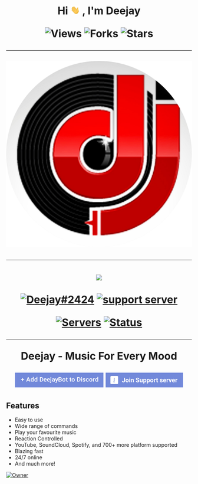 <h1 align="center">Hi <img src="./images/hi.gif" width="25px"> , I'm Deejay

![Views](https://komarev.com/ghpvc/?username=deejay-bot)
![Forks](https://img.shields.io/github/forks/deejay-bot/deejay-bot?color=blue)
![Stars](https://img.shields.io/github/stars/deejay-bot/deejay-bot?color=gr)

<hr>

<a href="https://deejaybot.tk" align="center">
     <img src="./images/deejay-logo.png" alt="logo" />
</a>

<hr>

<a href="https://botlist.space/bot/734590862620753970?utm_source=bls&utm_medium=widget&utm_campaign=734590862620753970">
    <img src="https://api.discordlist.space/v2/bots/734590862620753970/widget">
</a>

[![Deejay#2424](https://img.shields.io/static/v1?label=tag&message=Deejay%232424&color=brightgreen&style=plastic)](https://botlist.space/bot/734590862620753970) [![support server](https://api.discordlist.space/v2/bots/734590862620753970/badge?property=support)](https://discord.gg/4YpXu7bMf9)


[![Servers](https://top.gg/api/widget/servers/734590862620753970.svg)](https://top.gg/bot/734590862620753970)
[![Status](https://top.gg/api/widget/status/734590862620753970.svg?noavatar=true)](https://top.gg/bot/734590862620753970)

<hr>
<p><b>Deejay - Music For Every Mood</b></p>

[![Add Deejay Bot](./images/add-to-discord.png)](https://discord.com/oauth2/authorize?client_id=734590862620753970&scope=bot&permissions=2146958847&response_type=code&redirect_uri=https%3A%2F%2Fdiscord.gg%2F4YpXu7bMf9)
[![Deejay Bot Support Server](./images/join-support-server.png)](https://discord.gg/4YpXu7bMf9)

## Features

- Easy to use
- Wide range of commands
- Play your favourite music
- Reaction Controlled
- YouTube, SoundCloud, Spotify, and 700+ more platform supported
- Blazing fast
- 24/7 online
- And much more!

[![Owner](https://img.shields.io/static/v1?label=</>%20with%20❤️%20by&message=L0SER%238228&color=brightgreen&style=flat)](https://github.com/L0SER8228)
